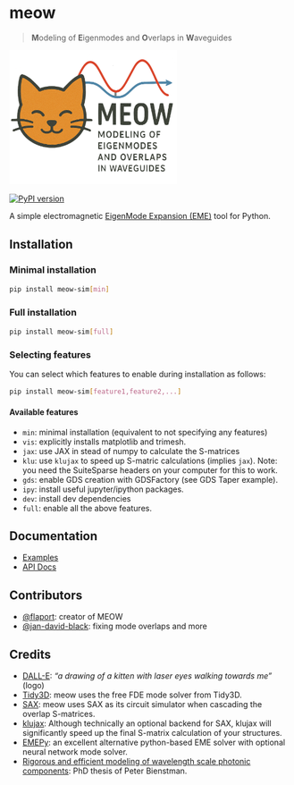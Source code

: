 # meow

> **M**odeling of **E**igenmodes and **O**verlaps in **W**aveguides

<img src="docs/source/_static/img/meow.png" alt="meow" width="300"/>


[![PyPI version](https://badge.fury.io/py/meow-sim.svg)](https://badge.fury.io/py/meow-sim)

A simple electromagnetic [EigenMode Expansion (EME)](https://en.wikipedia.org/wiki/Eigenmode_expansion) tool for Python.

## Installation

### Minimal installation
```sh
pip install meow-sim[min]
```

### Full installation
```sh
pip install meow-sim[full]
```

### Selecting features
You can select which features to enable during installation as follows:
```sh
pip install meow-sim[feature1,feature2,...]
```

#### Available features
* `min`: minimal installation (equivalent to not specifying any features)
* `vis`: explicitly installs matplotlib and trimesh.
* `jax`: use JAX in stead of numpy to calculate the S-matrices
* `klu`: use `klujax` to speed up S-matric calculations (implies `jax`). Note: you need
the SuiteSparse headers on your computer for this to work.
* `gds`: enable GDS creation with GDSFactory (see GDS Taper example).
* `ipy`: install useful jupyter/ipython packages.
* `dev`: install dev dependencies
* `full`: enable all the above features.


## Documentation

- [Examples](https://flaport.github.io/meow/examples.html)
- [API Docs](https://flaport.github.io/meow/meow.html)

## Contributors

- [@flaport](https://gitub.com/flaport): creator of MEOW
- [@jan-david-black](https://github.com/jan-david-black): fixing mode overlaps and more

## Credits

- [DALL-E](https://labs.openai.com): _“a drawing of a kitten with laser eyes walking towards me”_ (logo)
- [Tidy3D](https://github.com/flexcompute/tidy3d): meow uses the free FDE mode solver from Tidy3D.
- [SAX](https://github.com/flaport/sax): meow uses SAX as its circuit simulator when cascading the overlap S-matrices.
- [klujax](https://github.com/flaport/sax): Although technically an optional backend for SAX, klujax will significantly speed up the final S-matrix calculation of your structures.
- [EMEPy](https://github.com/BYUCamachoLab/emepy): an excellent alternative python-based EME solver with optional neural network mode solver.
- [Rigorous and efficient modeling of wavelength scale photonic components](http://photonics.intec.ugent.be/download/phd_104.pdf): PhD thesis of Peter Bienstman.
